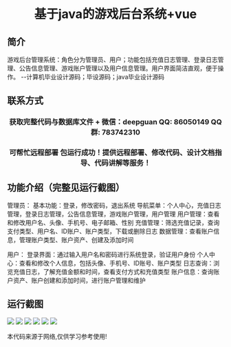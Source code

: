 <p><h1 align="center">基于java的游戏后台系统+vue</h1></p>

## 简介
游戏后台管理系统：角色分为管理员、用户；功能包括充值日志管理、登录日志管理、公告信息管理、游戏账户管理以及用户信息管理。用户界面简洁直观，便于操作。    --计算机毕业设计源码；毕设源码；java毕业设计源码


## 联系方式
<p><h3 align="center">获取完整代码与数据库文件 + 微信：deepguan QQ: 86050149 QQ群: 783742310</h3></p>
<p><h3 align="center">可帮忙远程部署 包运行成功！提供远程部署、修改代码、设计文档指导、代码讲解等服务！</h3></p>

## 功能介绍（完整见运行截图）
管理员： 基本功能：登录，修改密码，退出系统 导航菜单：个人中心，充值日志管理，登录日志管理，公告信息管理，游戏账户管理，用户管理 用户管理：查看和修改用户名、头像、手机号、电子邮箱、性别 充值管理：筛选充值记录，查询支付类型、用户名、ID账户、账户类型，下载或删除日志 数据管理：查看账户信息，管理账户类型、账户资产、创建及添加时间

用户： 登录界面：通过输入用户名和密码进行系统登录，验证用户身份 个人中心：查看和修改个人信息，包括头像、手机号、ID账号、账户类型 日志查询：浏览充值日志，了解充值金额和时间，查看支付方式和充值类型 账户信息：查询账户资产、账户创建和添加时间，进行账户管理和维护


## 运行截图
![](https://bs-1329754181.cos.ap-shanghai.myqcloud.com/ssm/GameBackendSystem/img/001.jpg)
![](https://bs-1329754181.cos.ap-shanghai.myqcloud.com/ssm/GameBackendSystem/img/002.jpg)
![](https://bs-1329754181.cos.ap-shanghai.myqcloud.com/ssm/GameBackendSystem/img/003.jpg)
![](https://bs-1329754181.cos.ap-shanghai.myqcloud.com/ssm/GameBackendSystem/img/004.jpg)
![](https://bs-1329754181.cos.ap-shanghai.myqcloud.com/ssm/GameBackendSystem/img/005.jpg)
![](https://bs-1329754181.cos.ap-shanghai.myqcloud.com/ssm/GameBackendSystem/img/006.jpg)

<p>本代码来源于网络,仅供学习参考使用!</p>
